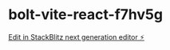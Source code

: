 # bolt-vite-react-f7hv5g

[Edit in StackBlitz next generation editor ⚡️](https://stackblitz.com/~/github.com/spenclark/bolt-vite-react-f7hv5g)